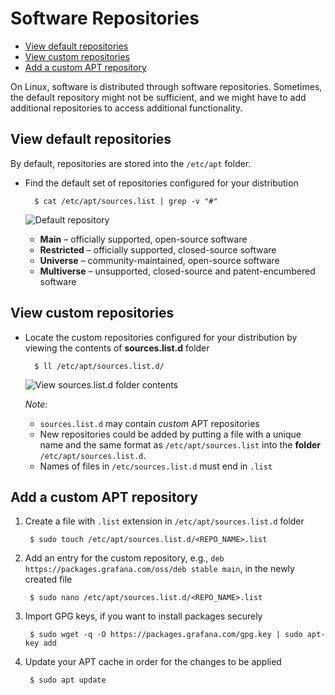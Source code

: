 # Software Repositories <!-- omit in toc -->

- [View default repositories](#view-default-repositories)
- [View custom repositories](#view-custom-repositories)
- [Add a custom APT repository](#add-a-custom-apt-repository)

On Linux, software is distributed through software repositories. Sometimes, the default repository might not be sufficient, and we might have to add additional repositories to access additional functionality.

## View default repositories

By default, repositories are stored into the `/etc/apt` folder.

* Find the default set of repositories configured for your distribution

        $ cat /etc/apt/sources.list | grep -v "#"

    ![Default repository](../../image/getting_started_with_linux/4_default_repository.png)

    * **Main** – officially supported, open-source software
    * **Restricted** – officially supported, closed-source software
    * **Universe** – community-maintained, open-source software
    * **Multiverse** – unsupported, closed-source and patent-encumbered software

## View custom repositories

* Locate the custom repositories configured for your distribution by viewing the contents of **sources.list.d** folder

        $ ll /etc/apt/sources.list.d/

    ![View sources.list.d folder contents](../../image/getting_started_with_linux/5_sourcesListD.png)

    *Note:* 
    * `sources.list.d` may contain *custom* APT repositories
    * New repositories could be added by putting a file with a unique name and the same format as `/etc/apt/sources.list` into the **folder** `/etc/apt/sources.list.d`.
    * Names of files in `/etc/sources.list.d` must end in `.list`
    
## Add a custom APT repository

1. Create a file with `.list` extension in `/etc/apt/sources.list.d` folder

        $ sudo touch /etc/apt/sources.list.d/<REPO_NAME>.list

2. Add an entry for the custom repository, e.g., `deb https://packages.grafana.com/oss/deb stable main`, in the newly created file
   
        $ sudo nano /etc/apt/sources.list.d/<REPO_NAME>.list

3. Import GPG keys, if you want to install packages securely

        $ sudo wget -q -O https://packages.grafana.com/gpg.key | sudo apt-key add

4. Update your APT cache in order for the changes to be applied

        $ sudo apt update